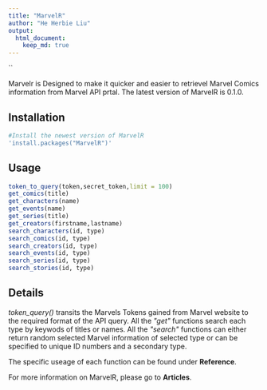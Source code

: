 ```yaml
---
title: "MarvelR"
author: "He Herbie Liu"
output:
  html_document:
    keep_md: true
---
```


``

Marvelr is Designed to make it quicker and easier to retrievel Marvel Comics information from Marvel API prtal. The latest version of MarvelR is 0.1.0.

## Installation

```r
#Install the newest version of MarvelR
'install.packages("MarvelR")'
```


## Usage

```r
token_to_query(token,secret_token,limit = 100)
get_comics(title)
get_characters(name)
get_events(name)
get_series(title)
get_creators(firstname,lastname)
search_characters(id, type)
search_comics(id, type)
search_creators(id, type)
search_events(id, type)
search_series(id, type)
search_stories(id, type)
```

## Details
*token_query()* transits the Marvels Tokens gained from Marvel website to the required format of the API query. All the *"get"* functions search each type by keywods of titles or names. All the *"search"* functions can either return random selected Marvel information of selected type or can be specified to unique ID numbers and a secondary type. 

The specific useage of each function can be found under **Reference**. 

For more information on MarvelR, please go to **Articles**. 
